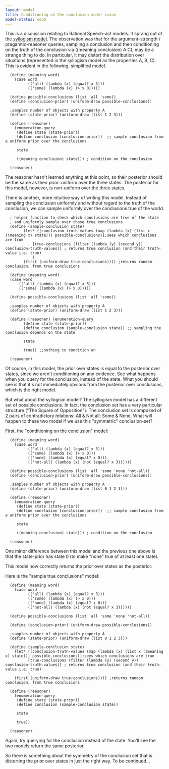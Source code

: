 ```yaml
---
layout: model
title: Conditioning on the conclusion model issue
model-status: code
---
```


This is a discussion relating to Rational Speech-act models. It sprang out of the [syllogism model](http://forestdb.org/models/syllogisms-cogsci14.html). 
The observation was that for the argument-strength / pragamtic-reasoner queries, sampling a conclusion and then conditioning on the truth of the conclusion via ((meaning conclusion) A C), may be a strange thing to do. In particular, it may distort the distribution over situations (represented in the syllogism model as the properties A, B, C). This is evident in the following, simplified model.

      (define (meaning word)
        (case word
              (('all) (lambda (x) (equal? x 3)))
              (('some) (lambda (x) (> x 0)))))
      
      (define possible-conclusions (list 'all 'some))
      (define (conclusion-prior) (uniform-draw possible-conclusions))
      
      ;samples number of objects with property A
      (define (state-prior) (uniform-draw (list 1 2 3)))
      
      (define (reasoner)
        (enumeration-query
         (define state (state-prior))
         (define conclusion (conclusion-prior))  ;; sample conclusion from a uniform prior over the conclusions
      
         state
      
         ((meaning conclusion) state))) ; condition on the conclusion
         
      (reasoner)

The reasoner hasn't learned anything at this point, so their posterior should be the same as their prior: uniform over the three states. The posterior for this model, however, is non-uniform over the three states.
  
There is another, more intuitive way of writing this model. Instead of sampling the conclusion uniformly and without regard to the truth of the conclusion, we can sample uniformly over the conclusions true of the world.

      ; helper function to check which conclusions are true of the state
      ; and uniformly sample over those true conclusions
      (define (sample-conclusion state)
            (let* ([conclusion-truth-values (map (lambda (x) (list x ((meaning x) state))) possible-conclusions)];sees which conclusions are true
                [true-conclusions (filter (lambda (y) (second y)) conclusion-truth-values)] ; returns true conclusion (and their truth-value i.e. true)
                )
            (first (uniform-draw true-conclusions)))) ;returns random conclusion, from true conclusions
      
      (define (meaning word)
      (case word
          (('all) (lambda (x) (equal? x 3)))
          (('some) (lambda (x) (> x 0)))))
      
      (define possible-conclusions (list 'all 'some))
      
      ;samples number of objects with property A
      (define (state-prior) (uniform-draw (list 1 2 3)))
      
      (define (reasoner) (enumeration-query
            (define state (state-prior))
            (define conclusion (sample-conclusion state)) ;; sampling the conclusion depends on the state
      
            state
      
            true)) ;;nothing to condition on 
      
      (reasoner)
        
Of course, in this model, the prior over states is equal to the posterior over states, since we aren't conditioning on any evidence. See what happens when you query for the conclusion, instead of the state. What you should see is that it's not immediately obvious from the posterior over conclusions, which is the right model. 


But what about the syllogism model? The syllogism model has a different set of possible conclusions. In fact, the conclusion set has a very particular structure ("The Square of Opposition"). The conclusion set is composed of 2 pairs of contradictory relations: All & Not all; Some & None. What will happen to these two model if we use this "symmetric" conclusion-set?

First, the "conditioning on the conclusion" model:

      (define (meaning word)
        (case word
              (('all) (lambda (x) (equal? x 3)))
              (('some) (lambda (x) (> x 0)))
              (('none) (lambda (x) (equal? x 0)))
              (('not-all) (lambda (x) (not (equal? x 3))))))
      
      (define possible-conclusions (list 'all 'some 'none 'not-all))
      (define (conclusion-prior) (uniform-draw possible-conclusions))
      
      ;samples number of objects with property A
      (define (state-prior) (uniform-draw (list 0 1 2 3)))
      
      (define (reasoner)
        (enumeration-query
         (define state (state-prior))
         (define conclusion (conclusion-prior))  ;; sample conclusion from a uniform prior over the conclusions
      
         state
      
         ((meaning conclusion) state))) ; condition on the conclusion
         
      (reasoner)
      
One minor difference between this model and the previous one above is that the state-prior has state 0 (to make "none" true of at least one state). 

This model now correctly returns the prior over states as the posterior.

Here is the "sample true conclusions" model:

      (define (meaning word)
        (case word
              (('all) (lambda (x) (equal? x 3)))
              (('some) (lambda (x) (> x 0)))
              (('none) (lambda (x) (equal? x 0)))
              (('not-all) (lambda (x) (not (equal? x 3))))))
      
      (define possible-conclusions (list 'all 'some 'none 'not-all))
      
      (define (conclusion-prior) (uniform-draw possible-conclusions))
      
      ;samples number of objects with property A
      (define (state-prior) (uniform-draw (list 0 1 2 3)))
      
      (define (sample-conclusion state)
        (let* ([conclusion-truth-values (map (lambda (x) (list x ((meaning x) state))) possible-conclusions)];sees which conclusions are true
              [true-conclusions (filter (lambda (y) (second y)) conclusion-truth-values)] ; returns true conclusion (and their truth-value i.e. true)
              )
        (first (uniform-draw true-conclusions)))) ;returns random conclusion, from true conclusions
      
      (define (reasoner)
        (enumeration-query
         (define state (state-prior))
         (define conclusion (sample-conclusion state))
      
         state
      
         true))
      
      (reasoner)

Again, try querying for the conclusion instead of the state. You'll see the two models return the same posterior.

So there is something about the symmetry of the conclusion set that is distorting the prior over states in just the right way. To be continued...

